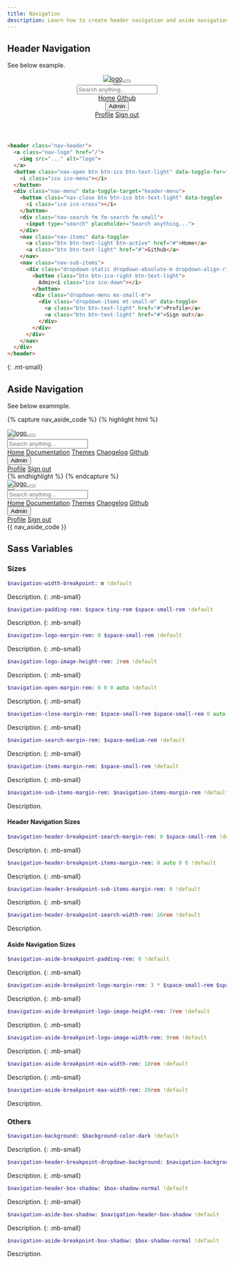 ```yaml
---
title: Navigation
description: Learn how to create header navigation and aside navigation in Luda.
---
```



## Header Navigation
See below example.

<header class="nav-header sta">
  <a class="nav-logo" data-turbolinks="false" href="#header-navigation">
    <img src="{{ '/assets/img/logo-text.svg' | relative_url }}" alt="logo">
  </a>
  <button class="nav-open btn btn-ico btn-text-light" data-toggle-for="header-menu">
    <i class="ico ico-menu"></i>
  </button>
  <div class="nav-menu" data-toggle-target="header-menu">
    <button class="nav-close btn btn-ico btn-text-light" data-toggle>
      <i class="ico ico-cross"></i>
    </button>
    <div class="nav-search fm fm-search fm-small">
      <input type="search" placeholder="Search anything...">
    </div>
    <nav class="nav-items" data-toggle>
      <a class="btn btn-text-light btn-active" data-turbolinks="false" href="#header-navigation">Home</a>
      <a class="btn btn-text-light" data-turbolinks="false" href="#header-navigation">Github</a>
    </nav>
    <nav class="nav-sub-items">
      <div class="dropdown-static dropdown-absolute-m dropdown-align-right">
        <button class="btn btn-ico-right btn-text-light">
          Admin<i class="ico ico-down"></i>
        </button>
        <div class="dropdown-menu mx-small-m">
          <div class="dropdown-items mt-small-m" data-toggle>
            <a class="btn btn-text-light" data-turbolinks="false" href="#header-navigation">Profile</a>
            <a class="btn btn-text-light" data-turbolinks="false" href="#header-navigation">Sign out</a>
          </div>
        </div>
      </div>
    </nav>
  </div>
</header>

``` html
<header class="nav-header">
  <a class="nav-logo" href="/">
    <img src="..." alt="logo">
  </a>
  <button class="nav-open btn btn-ico btn-text-light" data-toggle-for="header-menu">
    <i class="ico ico-menu"></i>
  </button>
  <div class="nav-menu" data-toggle-target="header-menu">
    <button class="nav-close btn btn-ico btn-text-light" data-toggle>
      <i class="ico ico-cross"></i>
    </button>
    <div class="nav-search fm fm-search fm-small">
      <input type="search" placeholder="Search anything...">
    </div>
    <nav class="nav-items" data-toggle>
      <a class="btn btn-text-light btn-active" href="#">Home</a>
      <a class="btn btn-text-light" href="#">Github</a>
    </nav>
    <nav class="nav-sub-items">
      <div class="dropdown-static dropdown-absolute-m dropdown-align-right">
        <button class="btn btn-ico-right btn-text-light">
          Admin<i class="ico ico-down"></i>
        </button>
        <div class="dropdown-menu mx-small-m">
          <div class="dropdown-items mt-small-m" data-toggle>
            <a class="btn btn-text-light" href="#">Profile</a>
            <a class="btn btn-text-light" href="#">Sign out</a>
          </div>
        </div>
      </div>
    </nav>
  </div>
</header>
```
{: .mt-small}




## Aside Navigation
See below exammple.

{% capture nav_aside_code %}
{% highlight html %}
<aside class="nav-aside">
  <a class="nav-logo" href="/">
    <img src="..." alt="logo">
  </a>
  <button class="nav-open btn btn-ico btn-text-light" data-toggle-for="aside-menu">
    <i class="ico ico-menu"></i>
  </button>
  <div class="nav-menu" data-toggle-target="aside-menu">
    <button class="nav-close btn btn-ico btn-text-light" data-toggle>
      <i class="ico ico-cross"></i>
    </button>
    <div class="nav-search fm fm-search fm-small">
      <input type="search" placeholder="Search anything...">
    </div>
    <nav class="nav-items" data-toggle>
      <a class="btn btn-text-light btn-active" href="#">Home</a>
      <a class="btn btn-text-light" href="#">Documentation</a>
      <a class="btn btn-text-light" href="#">Themes</a>
      <a class="btn btn-text-light" href="#">Changelog</a>
      <a class="btn btn-text-light" href="#">Github</a>
    </nav>
    <nav class="nav-sub-items">
      <div class="dropdown-static">
        <button class="btn btn-ico-right btn-text-light" data-none-toggle>
          Admin<i class="ico ico-down"></i>
        </button>
        <div class="dropdown-menu">
          <div class="dropdown-items" data-toggle>
            <a class="btn btn-text-light" href="#">Profile</a>
            <a class="btn btn-text-light" href="#">Sign out</a>
          </div>
        </div>
      </div>
    </nav>
  </div>
</aside>
{% endhighlight %}
{% endcapture %}

<div class="dis-block dis-flex-m">
  <aside class="nav-aside">
    <a class="nav-logo" data-turbolinks="false" href="#aside-navigation">
      <img src="{{ '/assets/img/logo-text.svg' | relative_url }}" alt="logo">
    </a>
    <button class="nav-open btn btn-ico btn-text-light" data-toggle-for="aside-menu">
      <i class="ico ico-menu"></i>
    </button>
    <div class="nav-menu" data-toggle-target="aside-menu">
      <button class="nav-close btn btn-ico btn-text-light" data-toggle>
        <i class="ico ico-cross"></i>
      </button>
      <div class="nav-search fm fm-search fm-small">
        <input type="search" placeholder="Search anything...">
      </div>
      <nav class="nav-items" data-toggle>
        <a class="btn btn-text-light btn-active" data-turbolinks="false" href="#aside-navigation">Home</a>
        <a class="btn btn-text-light" data-turbolinks="false" href="#aside-navigation">Documentation</a>
        <a class="btn btn-text-light" data-turbolinks="false" href="#aside-navigation">Themes</a>
        <a class="btn btn-text-light" data-turbolinks="false" href="#aside-navigation">Changelog</a>
        <a class="btn btn-text-light" data-turbolinks="false" href="#aside-navigation">Github</a>
      </nav>
      <nav class="nav-sub-items">
        <div class="dropdown-static">
          <button class="btn btn-ico-right btn-text-light" data-none-toggle>
            Admin<i class="ico ico-down"></i>
          </button>
          <div class="dropdown-menu">
            <div class="dropdown-items" data-toggle>
              <a class="btn btn-text-light" data-turbolinks="false" href="#aside-navigation">Profile</a>
              <a class="btn btn-text-light" data-turbolinks="false" href="#aside-navigation">Sign out</a>
            </div>
          </div>
        </div>
      </nav>
    </div>
  </aside>
  <div class="mt-small mt-none-m" style="min-width:0">{{ nav_aside_code }}</div>
</div>




## Sass Variables

### Sizes
``` sass
$navigation-width-breakpoint: m !default
```
Description.
{: .mb-small}

``` sass
$navigation-padding-rem: $space-tiny-rem $space-small-rem !default
```
Description.
{: .mb-small}

``` sass
$navigation-logo-margin-rem: 0 $space-small-rem !default
```
Description.
{: .mb-small}

``` sass
$navigation-logo-image-height-rem: 2rem !default
```
Description.
{: .mb-small}

``` sass
$navigation-open-margin-rem: 0 0 0 auto !default
```
Description.
{: .mb-small}

``` sass
$navigation-close-margin-rem: $space-small-rem $space-small-rem 0 auto !default
```
Description.
{: .mb-small}

``` sass
$navigation-search-margin-rem: $space-medium-rem !default
```
Description.
{: .mb-small}

``` sass
$navigation-items-margin-rem: $space-small-rem !default
```
Description.
{: .mb-small}

``` sass
$navigation-sub-items-margin-rem: $navigation-items-margin-rem !default
```
Description.


#### Header Navigation Sizes
``` sass
$navigation-header-breakpoint-search-margin-rem: 0 $space-small-rem !default
```
Description.
{: .mb-small}

``` sass
$navigation-header-breakpoint-items-margin-rem: 0 auto 0 0 !default
```
Description.
{: .mb-small}

``` sass
$navigation-header-breakpoint-sub-items-margin-rem: 0 !default
```
Description.
{: .mb-small}

``` sass
$navigation-header-breakpoint-search-width-rem: 16rem !default
```
Description.


#### Aside Navigation Sizes
``` sass
$navigation-aside-breakpoint-padding-rem: 0 !default
```
Description.
{: .mb-small}

``` sass
$navigation-aside-breakpoint-logo-margin-rem: 3 * $space-small-rem $space-medium-rem $space-small-rem !default
```
Description.
{: .mb-small}

``` sass
$navigation-aside-breakpoint-logo-image-height-rem: 7rem !default
```
Description.
{: .mb-small}

``` sass
$navigation-aside-breakpoint-logo-image-width-rem: 9rem !default
```
Description.
{: .mb-small}

``` sass
$navigation-aside-breakpoint-min-width-rem: 18rem !default
```
Description.
{: .mb-small}

``` sass
$navigation-aside-breakpoint-max-width-rem: 20rem !default
```
Description.


### Others
``` sass
$navigation-background: $background-color-dark !default
```
Description.
{: .mb-small}

``` sass
$navigation-header-breakpoint-dropdown-background: $navigation-background !default
```
Description.
{: .mb-small}

``` sass
$navigation-header-box-shadow: $box-shadow-normal !default
```
Description.
{: .mb-small}

``` sass
$navigation-aside-box-shadow: $navigation-header-box-shadow !default
```
Description.
{: .mb-small}

``` sass
$navigation-aside-breakpoint-box-shadow: $box-shadow-normal !default
```
Description.